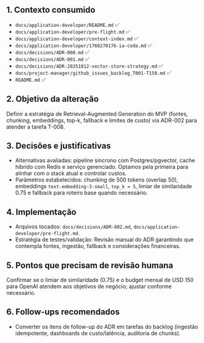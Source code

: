 ## 1. Contexto consumido
- `docs/application-developer/README.md` ✅
- `docs/application-developer/pre-flight.md` ✅
- `docs/application-developer/context-index.md` ✅
- `docs/application-developer/1760270176-ia-code.md` ✅
- `docs/decisions/ADR-000.md` ✅
- `docs/decisions/ADR-001.md` ✅
- `docs/decisions/ADR-20251012-vector-store-strategy.md` ✅
- `docs/project-manager/github_issues_backlog_T001-T150.md` ✅
- `README.md` ✅

## 2. Objetivo da alteração
Definir a estratégia de Retrieval-Augmented Generation do MVP (fontes, chunking, embeddings, top-k, fallback e limites de custo) via ADR-002 para atender a tarefa T-008.

## 3. Decisões e justificativas
- Alternativas avaliadas: pipeline síncrono com Postgres/pgvector, cache híbrido com Redis e serviço gerenciado. Optamos pela primeira para alinhar com o stack atual e controlar custos.
- Parâmetros estabelecidos: chunking de 500 tokens (overlap 50), embeddings `text-embedding-3-small`, `top_k = 5`, limiar de similaridade 0.75 e fallback para roteiro base quando necessário.

## 4. Implementação
- Arquivos tocados: `docs/decisions/ADR-002.md`, `docs/application-developer/pre-flight.md`.
- Estratégia de testes/validação: Revisão manual do ADR garantindo que contempla fontes, ingestão, fallback e considerações financeiras.

## 5. Pontos que precisam de revisão humana
Confirmar se o limiar de similaridade (0.75) e o budget mensal de USD 150 para OpenAI atendem aos objetivos de negócio; ajustar conforme necessário.

## 6. Follow-ups recomendados
- Converter os itens de follow-up do ADR em tarefas do backlog (ingestão idempotente, dashboards de custo/latência, auditoria de chunks).
